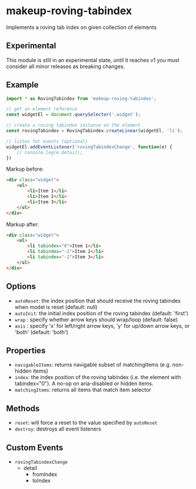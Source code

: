 # makeup-roving-tabindex

Implements a roving tab index on given collection of elements

## Experimental

This module is still in an experimental state, until it reaches v1 you must consider all minor releases as breaking changes.

## Example

```js
import * as RovingTabindex from 'makeup-roving-tabindex';

// get an element reference
const widgetEl = document.querySelector('.widget');

// create a roving tabindex instance on the element
const rovingTabindex = RovingTabindex.createLinear(widgetEl, 'li');

// listen for events (optional)
widgetEl.addEventListener('rovingTabindexChange', function(e) {
    // console.log(e.detail);
})
```

Markup before:

```html
<div class="widget">
    <ul>
        <li>Item 1</li>
        <li>Item 2</li>
        <li>Item 3</li>
    </ul>
</div>
```

Markup after:

```html
<div class="widget">
    <ul>
        <li tabindex="0">Item 1</li>
        <li tabindex="-1">Item 2</li>
        <li tabindex="-1">Item 3</li>
    </ul>
</div>
```

## Options

* `autoReset`: the index position that should receive the roving tabindex when model is reset (default: null)
* `autoInit`: the initial index position of the roving tabindex (default: 'first')
* `wrap` : specify whether arrow keys should wrap/loop (default: false)
* `axis` : specify 'x' for left/right arrow keys, 'y' for up/down arrow keys, or 'both' (default: 'both')

## Properties

* `navigableItems`: returns navigable subset of matchingItems (e.g. non-hidden items)
* `index`: the index position of the roving tabindex (i.e. the element with tabindex="0"). A no-op on aria-disabled or hidden items.
* `matchingItems`: returns all items that match item selector

## Methods

* `reset`: will force a reset to the value specified by `autoReset`
* `destroy`: destroys all event listeners

## Custom Events        

* `rovingTabindexChange`
    * detail
        * fromIndex
        * toIndex
